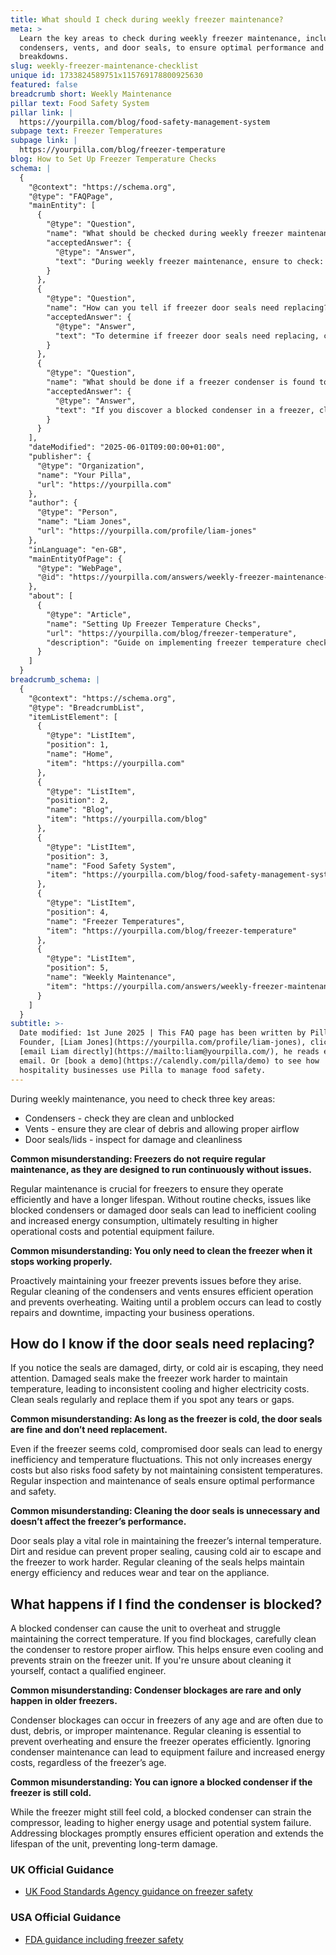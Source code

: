 ```yaml
---
title: What should I check during weekly freezer maintenance?
meta: >
  Learn the key areas to check during weekly freezer maintenance, including
  condensers, vents, and door seals, to ensure optimal performance and prevent
  breakdowns.
slug: weekly-freezer-maintenance-checklist
unique id: 1733824589751x115769178800925630
featured: false
breadcrumb short: Weekly Maintenance
pillar text: Food Safety System
pillar link: |
  https://yourpilla.com/blog/food-safety-management-system
subpage text: Freezer Temperatures
subpage link: |
  https://yourpilla.com/blog/freezer-temperature
blog: How to Set Up Freezer Temperature Checks
schema: |
  {
    "@context": "https://schema.org",
    "@type": "FAQPage",
    "mainEntity": [
      {
        "@type": "Question",
        "name": "What should be checked during weekly freezer maintenance?",
        "acceptedAnswer": {
          "@type": "Answer",
          "text": "During weekly freezer maintenance, ensure to check: 1. Condensers for cleanliness and unblocked paths, 2. Vents to ensure they are clear of debris and allow proper airflow, 3. Door seals or lids to inspect for any damage or cleanliness issues. Routine checks prevent operational issues by ensuring efficient cooling and prolonged equipment lifespan."
        }
      },
      {
        "@type": "Question",
        "name": "How can you tell if freezer door seals need replacing?",
        "acceptedAnswer": {
          "@type": "Answer",
          "text": "To determine if freezer door seals need replacing, check for any damage, dirt, or evidence of cold air escaping. Regular cleaning is essential, and if you find tears or gaps, replace the seals to ensure consistent cooling and efficient energy usage."
        }
      },
      {
        "@type": "Question",
        "name": "What should be done if a freezer condenser is found to be blocked?",
        "acceptedAnswer": {
          "@type": "Answer",
          "text": "If you discover a blocked condenser in a freezer, clean it carefully to restore proper airflow. This maintains even cooling, prevents overheating, and reduces strain on the freezer, supporting efficient operation and extending the unit's lifespan."
        }
      }
    ],
    "dateModified": "2025-06-01T09:00:00+01:00",
    "publisher": {
      "@type": "Organization",
      "name": "Your Pilla",
      "url": "https://yourpilla.com"
    },
    "author": {
      "@type": "Person",
      "name": "Liam Jones",
      "url": "https://yourpilla.com/profile/liam-jones"
    },
    "inLanguage": "en-GB",
    "mainEntityOfPage": {
      "@type": "WebPage",
      "@id": "https://yourpilla.com/answers/weekly-freezer-maintenance-checklist"
    },
    "about": [
      {
        "@type": "Article",
        "name": "Setting Up Freezer Temperature Checks",
        "url": "https://yourpilla.com/blog/freezer-temperature",
        "description": "Guide on implementing freezer temperature checks to maintain optimal freezer operations and compliance."
      }
    ]
  }
breadcrumb_schema: |
  {
    "@context": "https://schema.org",
    "@type": "BreadcrumbList",
    "itemListElement": [
      {
        "@type": "ListItem",
        "position": 1,
        "name": "Home",
        "item": "https://yourpilla.com"
      },
      {
        "@type": "ListItem",
        "position": 2,
        "name": "Blog",
        "item": "https://yourpilla.com/blog"
      },
      {
        "@type": "ListItem",
        "position": 3,
        "name": "Food Safety System",
        "item": "https://yourpilla.com/blog/food-safety-management-system"
      },
      {
        "@type": "ListItem",
        "position": 4,
        "name": "Freezer Temperatures",
        "item": "https://yourpilla.com/blog/freezer-temperature"
      },
      {
        "@type": "ListItem",
        "position": 5,
        "name": "Weekly Maintenance",
        "item": "https://yourpilla.com/answers/weekly-freezer-maintenance-checklist"
      }
    ]
  }
subtitle: >-
  Date modified: 1st June 2025 | This FAQ page has been written by Pilla
  Founder, [Liam Jones](https://yourpilla.com/profile/liam-jones), click to
  [email Liam directly](https://mailto:liam@yourpilla.com/), he reads every
  email. Or [book a demo](https://calendly.com/pilla/demo) to see how
  hospitality businesses use Pilla to manage food safety.
---
```

During weekly maintenance, you need to check three key areas:

-   Condensers - check they are clean and unblocked
-   Vents - ensure they are clear of debris and allowing proper airflow
-   Door seals/lids - inspect for damage and cleanliness

**Common misunderstanding: Freezers do not require regular maintenance, as they are designed to run continuously without issues.**

Regular maintenance is crucial for freezers to ensure they operate efficiently and have a longer lifespan. Without routine checks, issues like blocked condensers or damaged door seals can lead to inefficient cooling and increased energy consumption, ultimately resulting in higher operational costs and potential equipment failure.

**Common misunderstanding: You only need to clean the freezer when it stops working properly.**

Proactively maintaining your freezer prevents issues before they arise. Regular cleaning of the condensers and vents ensures efficient operation and prevents overheating. Waiting until a problem occurs can lead to costly repairs and downtime, impacting your business operations.

## How do I know if the door seals need replacing?

If you notice the seals are damaged, dirty, or cold air is escaping, they need attention. Damaged seals make the freezer work harder to maintain temperature, leading to inconsistent cooling and higher electricity costs. Clean seals regularly and replace them if you spot any tears or gaps.

**Common misunderstanding: As long as the freezer is cold, the door seals are fine and don’t need replacement.**

Even if the freezer seems cold, compromised door seals can lead to energy inefficiency and temperature fluctuations. This not only increases energy costs but also risks food safety by not maintaining consistent temperatures. Regular inspection and maintenance of seals ensure optimal performance and safety.

**Common misunderstanding: Cleaning the door seals is unnecessary and doesn’t affect the freezer’s performance.**

Door seals play a vital role in maintaining the freezer’s internal temperature. Dirt and residue can prevent proper sealing, causing cold air to escape and the freezer to work harder. Regular cleaning of the seals helps maintain energy efficiency and reduces wear and tear on the appliance.

## What happens if I find the condenser is blocked?

A blocked condenser can cause the unit to overheat and struggle maintaining the correct temperature. If you find blockages, carefully clean the condenser to restore proper airflow. This helps ensure even cooling and prevents strain on the freezer unit. If you're unsure about cleaning it yourself, contact a qualified engineer.

**Common misunderstanding: Condenser blockages are rare and only happen in older freezers.**

Condenser blockages can occur in freezers of any age and are often due to dust, debris, or improper maintenance. Regular cleaning is essential to prevent overheating and ensure the freezer operates efficiently. Ignoring condenser maintenance can lead to equipment failure and increased energy costs, regardless of the freezer’s age.

**Common misunderstanding: You can ignore a blocked condenser if the freezer is still cold.**

While the freezer might still feel cold, a blocked condenser can strain the compressor, leading to higher energy usage and potential system failure. Addressing blockages promptly ensures efficient operation and extends the lifespan of the unit, preventing long-term damage.

### UK Official Guidance

-   [UK Food Standards Agency guidance on freezer safety](https://www.food.gov.uk/safety-hygiene/how-to-chill-freeze-and-defrost-food-safely)

### USA Official Guidance

-   [FDA guidance including freezer safety](https://www.fda.gov/consumers/consumer-updates/are-you-storing-food-safely)

